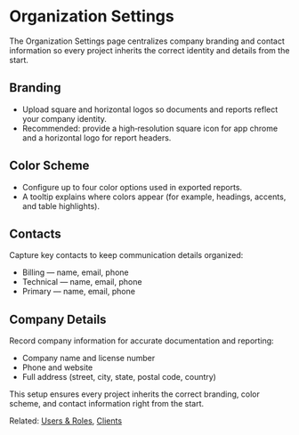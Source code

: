 # Organization Settings

The Organization Settings page centralizes company branding and contact information so every project inherits the correct identity and details from the start.

## Branding

- Upload square and horizontal logos so documents and reports reflect your company identity.
- Recommended: provide a high‑resolution square icon for app chrome and a horizontal logo for report headers.

## Color Scheme

- Configure up to four color options used in exported reports.
- A tooltip explains where colors appear (for example, headings, accents, and table highlights).

## Contacts

Capture key contacts to keep communication details organized:

- Billing — name, email, phone
- Technical — name, email, phone
- Primary — name, email, phone

## Company Details

Record company information for accurate documentation and reporting:

- Company name and license number
- Phone and website
- Full address (street, city, state, postal code, country)

This setup ensures every project inherits the correct branding, color scheme, and contact information right from the start.

Related: [Users & Roles](users.md), [Clients](clients.md)
